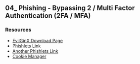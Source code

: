 ## 04_ Phishing - Bypassing 2 / Multi Factor Authentication (2FA / MFA)

### Resources
- [EvilGinX Download Page](https://github.com/kgretzky/evilginx2)
- [Phishlets Link](https://github.com/An0nUD4Y/Evilginx2-Phishlets)
- [Another Phishlets Link](https://github.com/simplerhacking/Evilginx3-Phishlets)
- [Cookie Manager](https://addons.mozilla.org/en-US/firefox/addon/cookie-editor/)